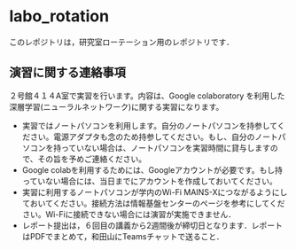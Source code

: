 # labo_rotation
このレポジトリは，研究室ローテーション用のレポジトリです．

## 演習に関する連絡事項

２号館４１４A室で実習を行います。内容は、Google colaboratory を利用した深層学習(ニューラルネットワーク)に関する実習になります。


* 実習ではノートパソコンを利用します。自分のノートパソコンを持参してください。電源アダプタも念のため持参してください。もし、自分のノートパソコンを持っていない場合は、ノートパソコンを実習時間に貸与しますので、その旨を予めご連絡ください。
* Google colabを利用するためには、Googleアカウントが必要です。もし持っていない場合には、当日までにアカウントを作成しておいてください。
* 実習に利用するノートパソコンが学内のWi-Fi MAINS-Xにつながるようにしておいてください。接続方法は情報基盤センターのページを参考にしてください。Wi-Fiに接続できない場合には演習が実施できません．
* レポート提出は，６回目の講義から2週間後が締切日となります．レポートはPDFでまとめて，和田山にTeamsチャットで送ること．
